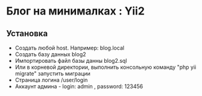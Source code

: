 #  Блог на минималках : Yii2

## Установка
* Создать любой host. Например: blog.local
* Создать базу данных blog2
* Импортировать файл базы данны blog2.sql
* Или в корневой директории, выполнить консольную команду "php yii migrate" запустить миграции
* Страница логина /user/login
* Аккаунт админа - login: admin , password: 123456
